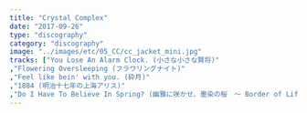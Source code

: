 ```yaml
---
title: "Crystal Complex"
date: "2017-09-26"
type: "discography"
category: "discography"
image: "../images/etc/05_CC/cc_jacket_mini.jpg"
tracks: ["You Lose An Alarm Clock. (小さな小さな賢将)"
,"Flowering Oversleeping (フラワリングナイト)"
,"Feel like bein' with you. (砕月)"
,"1884 (明治十七年の上海アリス)"
,"Do I Have To Believe In Spring? (幽雅に咲かせ、墨染の桜　～ Border of Life)"]
---
```

